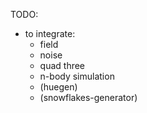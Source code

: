 TODO:
- to integrate:
  -  field
  -  noise
  -  quad three
  -  n-body simulation
  -  (huegen)
  -  (snowflakes-generator)

